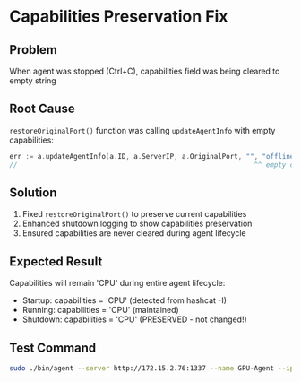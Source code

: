 # Capabilities Preservation Fix

## Problem
When agent was stopped (Ctrl+C), capabilities field was being cleared to empty string

## Root Cause
`restoreOriginalPort()` function was calling `updateAgentInfo` with empty capabilities:
```go
err := a.updateAgentInfo(a.ID, a.ServerIP, a.OriginalPort, "", "offline")
//                                                           ^^ empty capabilities!
```

## Solution
1. Fixed `restoreOriginalPort()` to preserve current capabilities
2. Enhanced shutdown logging to show capabilities preservation
3. Ensured capabilities are never cleared during agent lifecycle

## Expected Result
Capabilities will remain 'CPU' during entire agent lifecycle:
- Startup: capabilities = 'CPU' (detected from hashcat -I)
- Running: capabilities = 'CPU' (maintained)
- Shutdown: capabilities = 'CPU' (PRESERVED - not changed!)

## Test Command
```bash
sudo ./bin/agent --server http://172.15.2.76:1337 --name GPU-Agent --ip "172.15.1.94" --agent-key "3730b5d6"
```
